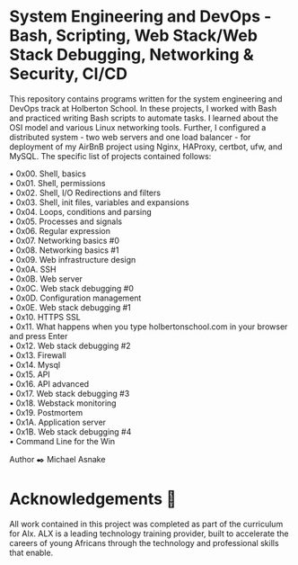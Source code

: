 
<h1>System Engineering and DevOps - Bash, Scripting, Web Stack/Web Stack Debugging, Networking & Security, CI/CD </h1>
<p>
This repository contains programs written for the system engineering and DevOps track at Holberton School. In these projects, I worked with Bash and practiced writing Bash scripts to automate tasks. I learned about the OSI model and various Linux networking tools. Further, I configured a distributed system - two web servers and one load balancer - for deployment of my AirBnB project using Nginx, HAProxy, certbot, ufw, and MySQL. The specific list of projects contained follows:
</p>

<a> • 0x00. Shell, basics </a> <br />
<a> • 0x01. Shell, permissions </a> <br />
<a> • 0x02. Shell, I/O Redirections and filters </a> <br />
<a> • 0x03. Shell, init files, variables and expansions </a> <br />
<a> • 0x04. Loops, conditions and parsing </a> <br />
<a> • 0x05. Processes and signals </a> <br />
<a> • 0x06. Regular expression </a> <br />
<a> • 0x07. Networking basics #0 </a> <br />
<a> • 0x08. Networking basics #1 </a> <br />
<a> • 0x09. Web infrastructure design </a> <br />
<a> • 0x0A. SSH </a> <br />
<a> • 0x0B. Web server </a> <br />
<a> • 0x0C. Web stack debugging #0 </a> <br />
<a> • 0x0D. Configuration management </a> <br />
<a> • 0x0E. Web stack debugging #1 </a> <br />
<a> • 0x10. HTTPS SSL </a> <br />
<a> • 0x11. What happens when you type holbertonschool.com in your browser and press Enter </a> <br />
<a> • 0x12. Web stack debugging #2 </a> <br /> 
<a> • 0x13. Firewall </a> <br />
<a> • 0x14. Mysql </a> <br />
<a> • 0x15. API </a> <br />
<a> • 0x16. API advanced </a> <br />
<a> • 0x17. Web stack debugging #3 </a> <br />
<a> • 0x18. Webstack monitoring </a> <br />
<a> • 0x19. Postmortem </a> <br />
<a> • 0x1A. Application server </a> <br />
<a> • 0x1B. Web stack debugging #4 </a> <br />
<a> • Command Line for the Win </a> <br />

 Author ✒️ Michael Asnake <mike7772> 
   <br />
<h1>Acknowledgements 🙏 </h1>
All work contained in this project was completed as part of the curriculum for Alx. ALX is a leading technology training provider, built to accelerate the careers of young Africans through the technology and professional skills that enable.
